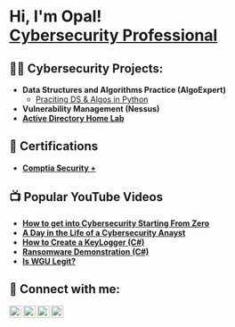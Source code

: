 <h1>Hi, I'm Opal! <br/><a href="https://www.linkedin.com/in/opal-ratanayatigune/">Cybersecurity Professional</a>

<h2>👨‍💻 Cybersecurity Projects:</h2>

- <b>Data Structures and Algorithms Practice (AlgoExpert)</b>
  - [Praciting DS & Algos in Python](https://github.com/joshmadakor1/Algorithms-Practice)
- <b>Vulnerability Management (Nessus)<b>
- <b>[Active Directory Home Lab](https://github.com/joshmadakor1/AD_PS)<b>

<h2>📜 Certifications</h2>

- [Comptia Security +](https://imgur.com/prpeD3X)

<h2>📺 Popular YouTube Videos</h2>

- [How to get into Cybersecurity Starting From Zero](https://www.youtube.com/watch?v=a83ASGn_V_s)
- [A Day in the Life of a Cybersecurity Anayst](https://www.youtube.com/watch?v=uHy3oM7NnoU)
- [How to Create a KeyLogger (C#)](https://www.youtube.com/watch?v=N-L9hklSlNk)
- [Ransomware Demonstration (C#)](https://www.youtube.com/watch?v=OfvdQeh79s0)
- [Is WGU Legit?](https://www.youtube.com/watch?v=E2MwRWxDBkA)

<h2> 🤳 Connect with me:</h2>

[<img align="left" alt="OpalRatanayatigune | YouTube" width="22px" src="https://cdn.jsdelivr.net/npm/simple-icons@v3/icons/youtube.svg" />][youtube]
[<img align="left" alt="OpalRatanayatigune | Twitter" width="22px" src="https://cdn.jsdelivr.net/npm/simple-icons@v3/icons/twitter.svg" />][twitter]
[<img align="left" alt="OpalRatanayatigune | LinkedIn" width="22px" src="https://cdn.jsdelivr.net/npm/simple-icons@v3/icons/linkedin.svg" />][linkedin]
[<img align="left" alt="OpalRatanayatigune | Instagram" width="22px" src="https://cdn.jsdelivr.net/npm/simple-icons@v3/icons/instagram.svg" />][instagram]

[twitter]: https://www.linkedin.com/in/opal-ratanayatigune/
[youtube]: https://www.linkedin.com/in/opal-ratanayatigune/
[instagram]: https://www.linkedin.com/in/opal-ratanayatigune/
[linkedin]: https://www.linkedin.com/in/opal-ratanayatigune/

<!--
**joshmadakor1/joshmadakor1** is a ✨ _special_ ✨ repository because its `README.md` (this file) appears on your GitHub profile.

Here are some ideas to get you started:

- 🔭 I’m currently working on ...
- 🌱 I’m currently learning ...
- 👯 I’m looking to collaborate on ...
- 🤔 I’m looking for help with ...
- 💬 Ask me about ...
- 📫 How to reach me: ...
- 😄 Pronouns: ...
- ⚡ Fun fact: ...
-->

